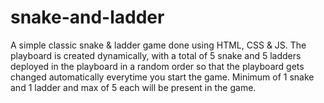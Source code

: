 # snake-and-ladder

A simple classic snake & ladder game done using HTML, CSS & JS.
The playboard is created dynamically, with a total of 5 snake and 5 ladders deployed in the playboard in a random order so that the playboard gets changed automatically everytime you start the game.
Minimum of 1 snake and 1 ladder and max of 5 each will be present in the game.

